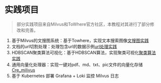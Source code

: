 # 实践项目
> 部分实践项目来自Milvus和ToWhere官方社区，本教程对其进行了部分修改和完善。
1. 基于Milvus的文搜图系统：基于Towhere，实现文本搜索图像[文搜图实践](./text_search_pic/1_build_text_image_search_engine.ipynb)
2. 文档的url切割处理：处理包含url的数据示例[url处理实践](./url_process/front.py)
3. HDBSCAN聚类算法可视化：基于HDBSCAN算法，实现聚类可视化[聚类算法实践](./Milvus_HDBSCAN/hdbscan_clustering_with_milvus.ipynb)
4. 通用向量化处理器：实现一键对pdf、md、txt、pic文件的向量化存储[Cre_milivus](./Cre_milvus/introduction.md)
5. 基于 Kubernetes 部署 Grafana + Loki 监控 Milvus 日志

